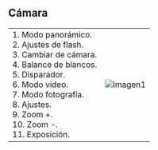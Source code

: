 ## Cámara

|  |  |
|:-------|:-------|
|1. Modo panorámico.<br> 2. Ajustes de flash.<br> 3. Cambiar de cámara.<br> 4. Balance de blancos.<br> 5. Disparador.<br> 6. Modo video.<br> 7. Modo fotografía.<br> 8. Ajustes.<br> 9. Zoom +.<br> 10. Zoom -.<br> 11. Exposición.| ![Imagen1](http://static.energysistem.com/images/manuals/39530/53708b799ae7e.jpg)|

